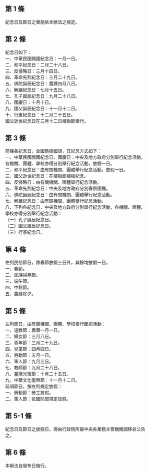 第 1 條
-------
紀念日及節日之實施依本辦法之規定。

第 2 條
-------
紀念日如下：  
一、中華民國開國紀念日：一月一日。  
二、和平紀念日：二月二十八日。  
三、反侵略日：三月十四日。  
四、革命先烈紀念日：三月二十九日。  
五、佛陀誕辰紀念日：農曆四月八日。  
六、解嚴紀念日：七月十五日。  
七、孔子誕辰紀念日：九月二十八日。  
八、國慶日：十月十日。  
九、國父誕辰紀念日：十一月十二日。  
十、行憲紀念日：十二月二十五日。  
國父逝世紀念日在三月十二日植樹節舉行。

第 3 條
-------
前條各紀念日，全國懸掛國旗，其紀念方式如下：  
一、中華民國開國紀念日、國慶日：中央及地方政府分別舉行紀念活動，  
    各機關、團體、學校亦得分別舉行紀念活動，放假一日。  
二、和平紀念日：由有關機關、團體舉行紀念活動，放假一日。  
三、國父逝世紀念日：在植樹節植樹紀念。  
四、反侵略日：由有關機關、團體舉行紀念活動。  
五、革命先烈紀念日：中央及地方政府分別春祭國殤。  
六、佛陀誕辰紀念日：由有關機關、團體舉行紀念活動。  
七、解嚴紀念日：由有關機關、團體舉行紀念活動。  
八、下列各紀念日，中央及地方政府分別舉行紀念活動，各機關、團體、  
    學校亦得分別舉行紀念活動：  
（一）孔子誕辰紀念日。  
（二）國父誕辰紀念日。  
（三）行憲紀念日。

第 4 條
-------
左列民俗節日，除春節放假三日外，其餘均放假一日。  
一、春節。  
二、民族掃墓節。  
三、端午節。   
四、中秋節。   
五、農曆除夕。

第 5 條
-------
左列節日，由有關機關、團體、學校舉行慶祝活動：  
一、道教節：農曆一月一日。   
二、婦女節：三月八日。   
三、青年節：三月二十九日。   
四、兒童節：四月四日。   
五、勞動節：五月一日。   
六、軍人節：九月三日。   
七、教師節：九月二十八日。   
八、臺灣光復節：十月二十五日。   
九、中華文化復興節：十一月十二日。  
前項節日，按左列規定放假：  
一、勞動節：勞工放假。   
二、軍人節：依國防部規定放假。

第 5-1 條
---------
紀念日及節日之放假日，得由行政院所屬中央各業務主管機關調移並公告  
之。

第 6 條
-------
本辦法自發布日施行。

